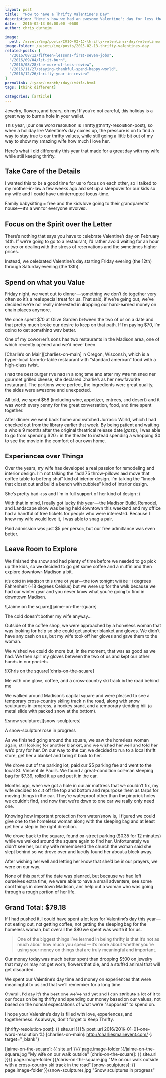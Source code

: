 ```yaml
---
layout: post
title:  "How to have a Thrifty Valentine's Day"
description: "Here's how we had an awesome Valentine's day for less than $100"
date:   2016-02-13 06:00:00 -0600
author: chris_durheim

image:
  path: /assets/img/posts/2016-02-13-thrifty-valentines-day/valentines.jpg
image-folder: /assets/img/posts/2016-02-13-thrifty-valentines-day
related-posts: [
  "/2016/08/12/fifteen-lessons-first-seven-jobs",
  "/2016/09/04/let-it-burn",
  "/2016/08/28/the-more-of-less-review",
  "/2016/11/27/staying-thankful-spend-happy-world",
  "/2016/12/26/thrifty-year-in-review"
]
permalink: /:year/:month/:day/:title.html
tags: [think different]

categories: [article]
---
```


Jewelry, flowers, and bears, oh my! If you’re not careful, this holiday is a great way to burn a hole in your wallet.

This year, [our one word resolution is Thrifty][thrifty-resolution-post], so when a holiday like Valentine’s day comes up, the pressure is on to find a way to stay true to our thrifty values, while still going a little bit out of my way to show my amazing wife how much I love her.

Here’s what I did differently this year that made for a great day with my wife while still keeping thrifty.

## Take Care of the Details #

I wanted this to be a good time for us to focus on each other, so I talked to my mother-in-law a few weeks ago and set up a sleepover for our kids so my wife and I could have uninterrupted focus-time.

Family babysitting = free and the kids love going to their grandparents’ house — it’s a win for everyone involved.

## Focus on the Spirit over the Letter #

There’s nothing that says you have to celebrate Valentine’s day on February 14th. If we’re going to go to a restaurant, I’d rather avoid waiting for an hour or two or dealing with the stress of reservations and the sometimes higher prices.

Instead, we celebrated Valentine’s day starting Friday evening (the 12th) through Saturday evening (the 13th).

## Spend on what you Value #

Friday night, we went out to dinner — something we don’t do together very often so it’s a real special treat for us. That said, if we’re going out, we’ve decided we’re not really interested in dropping our hard-earned money on chain places anymore.

We once spent $70 at Olive Garden between the two of us on a date and that pretty much broke our desire to keep on that path. If I’m paying $70, I’m going to get something way better.

One of my coworker’s sons has two restaurants in the Madison area, one of which recently opened and we’d never been.

[Charlie’s on Main][charlies-on-main] in Oregon, Wisconsin, which is a hyper-local farm-to-table restaurant with “standard american” food with a high-class twist.

I had the best burger I’ve had in a long time and after my wife finished her gourmet grilled cheese, she declared Charlie’s as her new favorite restaurant. The portions were perfect, the ingredients were great quality, the sides were awesome and unexpected.

All told, we spent $58 (including wine, appetizer, entrees, and desert) and it was worth every penny for the great conversation, food, and time spent together.

After dinner we went back home and watched Jurrasic World, which I had checked out from the library earlier that week. By being patient and waiting a whole 9 months after the original theatrical release date (_gasp_), I was able to go from spending $20+ in the theater to instead spending a whopping $0 to see the movie in the comfort of our own home.

## Experiences over Things #

Over the years, my wife has developed a real passion for remodeling and interior design. I’m not talking the “add 75 throw-pillows and move that coffee table to be feng shui” kind of interior design. I’m talking the “knock that closet out and build a bench with cubbies” kind of interior design.

She’s pretty bad-ass and I’m in full support of her kind of design :)

With that in mind, I really got lucky this year — the Madison Build, Remodel, and Landscape show was being held downtown this weekend and my office had a handful of free tickets for people who were interested. Because I knew my wife would love it, I was able to snag a pair.

Paid admission was just $5 per person, but our free admittance was even better.

## Leave Room to Explore #

We finished the show and had plenty of time before we needed to go pick up the kids, so we decided to go get some coffee and a muffin and then explore downtown Madison a bit.

It’s cold in Madison this time of year — the low tonight will be -1 degrees Fahrenheit (-18 degrees Celsius) but we were up for the walk because we had our winter gear and you never know what you’re going to find in downtown Madison.

![Jaime on the square][jaime-on-the-square]
<div class="caption">The cold doesn't bother my wife anyway...</div>

Outside of the coffee shop, we were approached by a homeless woman that was looking for help so she could get another blanket and gloves. We didn’t have any cash on us, but my wife took off her gloves and gave them to the woman.

We wished we could do more but, in the moment, that was as good as we had. We then split my gloves between the two of us and kept our other hands in our pockets.

![Chris on the square][chris-on-the-square]
<div class="caption">Me with one glove, coffee, and a cross-country ski track in the road behind me</div>

We walked around Madison’s capital square and were pleased to see a temporary cross-country skiing track in the road, along with snow sculptures in-progress, a hockey stand, and a temporary sledding hill (a metal slide with packed snow at the bottom).

![snow sculptures][snow-sculptures]
<div class="caption">A snow-sculpture rose in progress</div>

As we finished going around the square, we saw the homeless woman again, still looking for another blanket, and we wished her well and told her we’d pray for her. On our way to the car, we decided to run to a local thrift store, get her a blanket and bring it back to her.

We drove out of the parking lot, paid our $5 parking fee and went to the local St. Vincent de Paul’s.  We found a great-condition coleman sleeping bag for $7.39, rolled it up and put it in the car.

Months ago, when we got a hole in our air mattress that we couldn’t fix, my wife decided to cut off the top and bottom and repurpose them as tarps for moving things in the car. They’re waterproof other than the pinprick holes we couldn’t find, and now that we’re down to one car we really only need one.

Knowing how important protection from water/snow is, I figured we could give one to the homeless woman along with the sleeping bag and at least get her a step in the right direction.

We drove back to the square, found on-street parking ($0.35 for 12 minutes) while we walked around the square again to find her. Unfortunately we didn’t see her, but my wife remembered the church the woman said she slept behind so we drove over and luckily found her about a block away.

After wishing her well and letting her know that she’d be in our prayers, we were on our way.

None of this part of the date was planned, but because we had left ourselves extra time, we were able to have a small adventure, see some cool things in downtown Madison, and help out a woman who was going through a rough portion of her life.

## Grand Total: $79.18 #

If I had pushed it, I could have spent a lot less for Valentine’s day this year — not eating out, not getting coffee, not getting the sleeping bag for the homeless woman, but overall the $80 we spent was worth it for us.

> One of the biggest things I’ve learned in being thrifty is that it’s not as much about how much you spend — it’s more about whether you’re using your money on things that are truly meaningful and important.

Our money today was much better spent than dropping $500 on jewelry that may or may not get worn, flowers that die, and a stuffed animal that will get discarded.

We spent our Valentine’s day time and money on experiences that were meaningful to us and that we’ll remember for a long time.

Overall, I’d say it’s the best one we’ve had yet and I can attribute a lot of it to our focus on being thrifty and spending our money based on our values, not based on the normal expectations of what we’re “supposed” to spend on.

I hope your Valentine’s day is filled with love, experiences, and togetherness. As always, don’t forget to Keep Thrifty.

[thrifty-resolution-post]: {{ site.url }}{% post_url 2016/2016-01-01-one-word-resolution %}
[charlies-on-main]: http://charliesmainevent.com/
{: target="_blank"}

[jaime-on-the-square]: {{ site.url }}{{ page.image-folder }}/jaime-on-the-square.jpg "My wife on our walk outside"
[chris-on-the-square]: {{ site.url }}{{ page.image-folder }}/chris-on-the-square.jpg "Me on our walk outside with a cross-country ski track in the road"
[snow-sculptures]: {{ page.image-folder }}/snow-sculptures.jpg "Snow sculptures in progress"
